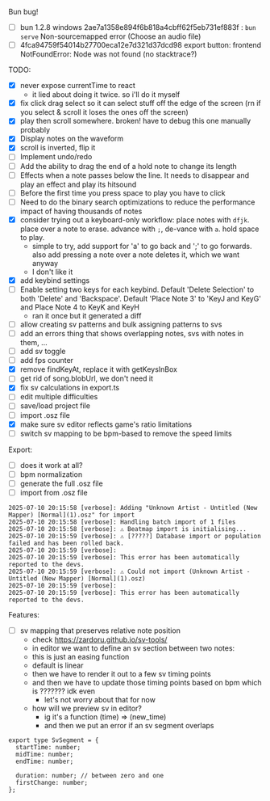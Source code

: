 Bun bug!

- [ ] bun 1.2.8 windows 2ae7a1358e894f6b818a4cbff62f5eb731ef883f : `bun serve` Non-sourcemapped error (Choose an audio file)
- [ ] 4fca94759f54014b27700eca12e7d321d37dcd98 export button: frontend NotFoundError: Node was not found (no stacktrace?)

TODO:

- [x] never expose currentTime to react
  - it lied about doing it twice. so i'll do it myself
- [x] fix click drag select so it can select stuff off the edge of the screen (rn if you select & scroll it loses the ones off the screen)
- [x] play then scroll somewhere. broken! have to debug this one manually probably
- [x] Display notes on the waveform
- [x] scroll is inverted, flip it
- [ ] Implement undo/redo
- [ ] Add the ability to drag the end of a hold note to change its length
- [ ] Effects when a note passes below the line. It needs to disappear and play an effect and play its hitsound
- [ ] Before the first time you press space to play you have to click
- [ ] Need to do the binary search optimizations to reduce the performance impact of having thousands of notes
- [x] consider trying out a keyboard-only workflow: place notes with `dfjk`. place over a note to erase. advance with `;`, de-vance with `a`. hold space to play. 
  - simple to try, add support for 'a' to go back and ';' to go forwards. also add pressing a note over a note deletes it, which we want anyway
  - I don't like it
- [x] add keybind settings
- [ ] Enable setting two keys for each keybind. Default 'Delete Selection' to both 'Delete' and 'Backspace'. Default 'Place Note 3' to 'KeyJ and KeyG' and Place Note 4 to KeyK and KeyH
  - ran it once but it generated a diff
- [ ] allow creating sv patterns and bulk assigning patterns to svs
- [ ] add an errors thing that shows overlapping notes, svs with notes in them, ...
- [ ] add sv toggle
- [ ] add fps counter
- [x] remove findKeyAt, replace it with getKeysInBox
- [ ] get rid of song.blobUrl, we don't need it
- [x] fix sv calculations in export.ts
- [ ] edit multiple difficulties
- [ ] save/load project file
- [ ] import .osz file
- [x] make sure sv editor reflects game's ratio limitations
- [ ] switch sv mapping to be bpm-based to remove the speed limits

Export:

- [ ] does it work at all?
- [ ] bpm normalization
- [ ] generate the full .osz file
- [ ] import from .osz file

```
2025-07-10 20:15:58 [verbose]: Adding "Unknown Artist - Untitled (New Mapper) [Normal](1).osz" for import
2025-07-10 20:15:58 [verbose]: Handling batch import of 1 files
2025-07-10 20:15:58 [verbose]: ⚠️ Beatmap import is initialising...
2025-07-10 20:15:59 [verbose]: ⚠️ [?????] Database import or population failed and has been rolled back.
2025-07-10 20:15:59 [verbose]: 
2025-07-10 20:15:59 [verbose]: This error has been automatically reported to the devs.
2025-07-10 20:15:59 [verbose]: ⚠️ Could not import (Unknown Artist - Untitled (New Mapper) [Normal](1).osz)
2025-07-10 20:15:59 [verbose]: 
2025-07-10 20:15:59 [verbose]: This error has been automatically reported to the devs.
```

Features:

- [ ] sv mapping that preserves relative note position
  - check https://zardoru.github.io/sv-tools/
  - in editor we want to define an sv section between two notes:
  - this is just an easing function
  - default is linear
  - then we have to render it out to a few sv timing points
  - and then we have to update those timing points based on bpm which is ??????? idk even
    - let's not worry about that for now
  - how will we preview sv in editor?
    - ig it's a function (time) => (new_time)
    - and then we put an error if an sv segment overlaps

```
export type SvSegment = {
  startTime: number;
  midTime: number;
  endTime: number;

  duration: number; // between zero and one
  firstChange: number;
};
```
